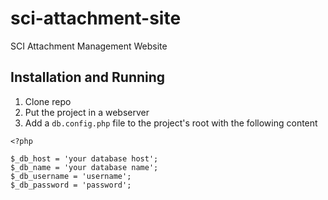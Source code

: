 sci-attachment-site
===================

SCI Attachment Management Website

## Installation and Running

1. Clone repo
2. Put the project in a webserver
3. Add a ```db.config.php``` file to the project's root with the following content
```
<?php

$_db_host = 'your database host';
$_db_name = 'your database name';
$_db_username = 'username';
$_db_password = 'password';

```
